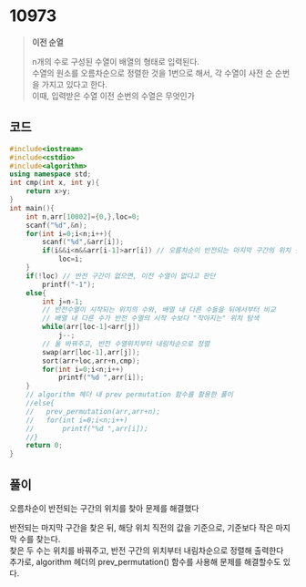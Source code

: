 # 10973

> __이전 순열__
>
> n개의 수로 구성된 수열이 배열의 형태로 입력된다.  
> 수열의 원소를 오름차순으로 정렬한 것을 1번으로 해서, 각 수열이 사전 순 순번을 가지고 있다고 한다.  
> 이때, 입력받은 수열 이전 순번의 수열은 무엇인가  

## 코드

```c++
#include<iostream>
#include<cstdio>
#include<algorithm>
using namespace std;
int cmp(int x, int y){
    return x>y;
}
int main(){
    int n,arr[10002]={0,},loc=0;
    scanf("%d",&n);
    for(int i=0;i<n;i++){
        scanf("%d",&arr[i]);
        if(i&&i<n&&arr[i-1]>arr[i]) // 오름차순이 반전되는 마지막 구간의 위치 찾기
            loc=i;
    }
    if(!loc) // 반전 구간이 없으면, 이전 수열이 없다고 판단
        printf("-1");
    else{
        int j=n-1; 
        // 반전수열이 시작되는 위치의 수와, 배열 내 다른 수들을 뒤에서부터 비교
        // 배열 내 다른 수가 반전 수열의 시작 수보다 "작아지는" 위치 탐색
        while(arr[loc-1]<arr[j])
            j--;
        // 둘 바꿔주고, 반전 수열위치부터 내림차순으로 정렬
        swap(arr[loc-1],arr[j]);
        sort(arr+loc,arr+n,cmp);
        for(int i=0;i<n;i++)
            printf("%d ",arr[i]);
    }
    // algorithm 헤더 내 prev permutation 함수를 활용한 풀이
    //else{
    //   prev_permutation(arr,arr+n);
    //   for(int i=0;i<n;i++)
    //       printf("%d ",arr[i]);
    //}
    return 0;
}
```

## 풀이

오름차순이 반전되는 구간의 위치를 찾아 문제를 해결했다

반전되는 마지막 구간을 찾은 뒤, 해당 위치 직전의 값을 기준으로, 기준보다 작은 마지막 수를 찾는다.  
찾은 두 수는 위치를 바꿔주고, 반전 구간의 위치부터 내림차순으로 정렬해 출력한다  
추가로, algorithm 헤더의 prev_permutation() 함수를 사용해 문제를 해결할수도 있다.
